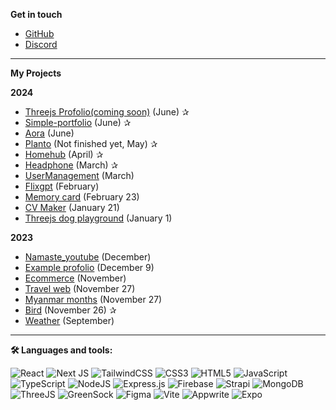 **Get in touch**
- [GitHub](https://github.com/nandarwin19)
- [Discord](https://discord.com/users/nwin04)

---

**My Projects**

**2024**

- [Threejs Profolio(coming soon)](#) (June) ✰
- [Simple-portfolio](https://nwin.netlify.app) (June) ✰
- [Aora](https://github.com/nandarwin19/aora) (June)
- [Planto](https://plant-client.vercel.app) (Not finished yet, May) ✰
- [Homehub](https://homehunthub.onrender.com/) (April) ✰
- [Headphone](https://headphones-nwin-main-7b5hp07uf-nwins-projects-cefa4bac.vercel.app) (March) ✰
- [UserManagement](https://nwin-usermanagement.netlify.app/) (March)
- [Flixgpt](https://flixgpt-nwin.netlify.app) (February)
- [Memory card](https://65d793ecaacb781f691c85a0--cheery-faun-c966dd.netlify.app/) (February 23)
- [CV Maker](https://65ae299a31747e078735960d--luxury-madeleine-fc7e9c.netlify.app) (January 21)
- [Threejs dog playground](https://6592f222b4d60ce2812e62ec--courageous-fairy-a84af4.netlify.app/) (January 1)

**2023**

- [Namaste_youtube](https://shimmering-begonia-d854a4.netlify.app/) (December)
- [Example profolio](https://legendary-granita-8380ae.netlify.app/) (December 9)
- [Ecommerce](https://steady-zabaione-ff4f33.netlify.app) (November)
- [Travel web](https://incandescent-torte-cb7f20.netlify.app/) (November 27)
- [Myanmar months](https://65647ef2fbcc753368c6509b--glowing-tiramisu-31f44c.netlify.app/) (November 27)
- [Bird](https://birds-n.netlify.app/) (November 26) ✰
- [Weather](https://nwin19.github.io/weather/) (September)

---

**🛠 Languages and tools:**

![React](https://img.shields.io/badge/react-%2320232a.svg?style=flat-square&logo=react&logoColor=%2361DAFB)
![Next JS](https://img.shields.io/badge/Next-black?style=flat-square&logo=next.js&logoColor=white)
![TailwindCSS](https://img.shields.io/badge/tailwindcss-%2338B2AC.svg?style=flat-square&logo=tailwind-css&logoColor=white)
![CSS3](https://img.shields.io/badge/css3-%231572B6.svg?style=flat-square&logo=css3&logoColor=white)
![HTML5](https://img.shields.io/badge/html5-%23E34F26.svg?style=flat-square&logo=html5&logoColor=white)
![JavaScript](https://img.shields.io/badge/javascript-%23323330.svg?style=flat-square&logo=javascript&logoColor=%23F7DF1E)
![TypeScript](https://img.shields.io/badge/typescript-%23007ACC.svg?style=flat-square&logo=typescript&logoColor=white)
![NodeJS](https://img.shields.io/badge/node.js-6DA55F?style=flat-square&logo=node.js&logoColor=white)
![Express.js](https://img.shields.io/badge/express.js-%23404d59.svg?style=flat-square&logo=express&logoColor=%2361DAFB)
![Firebase](https://img.shields.io/badge/Firebase-039BE5?style=flat-square&logo=Firebase&logoColor=white)
![Strapi](https://img.shields.io/badge/Strapi-%232E7EEA.svg?style=flat-square&logo=strapi&logoColor=white)
![MongoDB](https://img.shields.io/badge/MongoDB-%234ea94b.svg?style=flat-square&logo=mongodb&logoColor=white)
![ThreeJS](https://img.shields.io/badge/ThreeJS-black?style=flat-square&logo=three.js&logoColor=white)
![GreenSock](https://img.shields.io/badge/GreenSock-88CE02?style=flat-square&logo=greensock&logoColor=white)
![Figma](https://img.shields.io/badge/figma-%23F24E1E.svg?style=flat-square&logo=figma&logoColor=white)
![Vite](https://img.shields.io/badge/vite-%23646CFF.svg?style=flat-square&logo=vite&logoColor=white)
![Appwrite](https://img.shields.io/badge/Appwrite-0052CC?style=flat-square&logo=appwrite&logoColor=white)
![Expo](https://img.shields.io/badge/expo-1C1E24?style=flat-square&logo=expo&logoColor=white)
